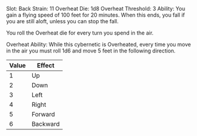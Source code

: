 Slot: Back
Strain: 11
Overheat Die: 1d8
Overheat Threshold: 3 
Ability:  You gain a flying speed of 100 feet for 20 minutes. When this ends, you fall if you are still aloft, unless you can stop the fall.

You roll the Overheat die for every turn you spend in the air.

Overheat Ability: While this cybernetic is Overheated, every time you move in the air you must roll 1d6 and move 5 feet in the following direction.

| Value | Effect   |
| ----- | -------- |
| 1     | Up       |
| 2     | Down     |
| 3     | Left     |
| 4     | Right    |
| 5     | Forward  |
| 6     | Backward |
